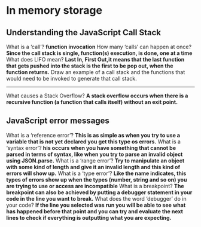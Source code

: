 # In memory storage

## Understanding the JavaScript Call Stack

What is a ‘call’?
**function invocation**
How many ‘calls’ can happen at once?
**Since the call stack is single, function(s) execution, is done, one at a time**
What does LIFO mean?
**Last In, First Out,it means that the last function that gets pushed into the stack is the first to be pop out, when the function returns.**
Draw an example of a call stack and the functions that would need to be invoked 
to generate that call stack.
****
What causes a Stack Overflow?
**A stack overflow occurs when there is a recursive function (a function that calls itself) without an exit point.**

## JavaScript error messages

What is a ‘reference error’?
**This is as simple as when you try to use a variable that is not yet declared you get this type os errors.**
What is a ‘syntax error’?
**his occurs when you have something that cannot be parsed in terms of syntax, like when you try to parse an invalid object using JSON.parse.**
What is a ‘range error’?
**Try to manipulate an object with some kind of length and give it an invalid length and this kind of errors will show up.**
What is a ‘type error’?
**Like the name indicates, this types of errors show up when the types (number, string and so on) you are trying to use or access are incompatible**
What is a breakpoint?
**The breakpoint can also be achieved by putting a debugger statement in your code in the line you want to break.**
What does the word ‘debugger’ do in your code?
**If the line you selected was run you will be able to see what has happened before that point and you can try and evaluate the next lines to check if everything is outputting what you are expecting.**